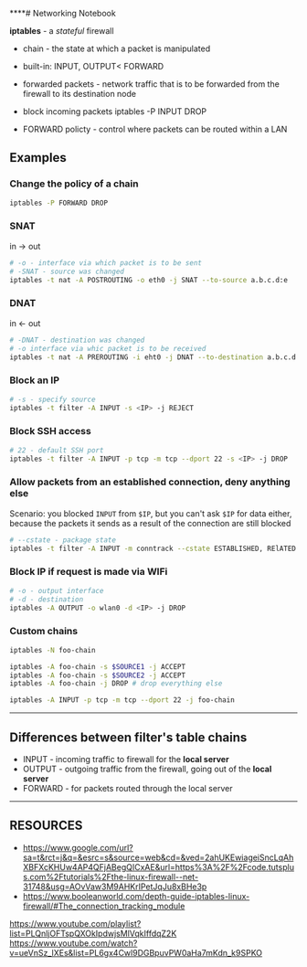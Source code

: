 ****# Networking Notebook

**iptables** - a _stateful_ firewall

* chain - the state at which a packet is manipulated

* built-in: INPUT, OUTPUT< FORWARD

* forwarded packets - network traffic that is to be forwarded from the firewall to its destination node

* block incoming packets
iptables -P INPUT DROP

* FORWARD policty - control where packets can be routed within a LAN

## Examples

### Change the policy of a chain

```sh
iptables -P FORWARD DROP
```

### SNAT

in -> out

```sh
# -o - interface via which packet is to be sent
# -SNAT - source was changed
iptables -t nat -A POSTROUTING -o eth0 -j SNAT --to-source a.b.c.d:e
```

### DNAT

in <- out

```sh
# -DNAT - destination was changed
# -o interface via whic packet is to be received
iptables -t nat -A PREROUTING -i eht0 -j DNAT --to-destination a.b.c.d:e
```

### Block an IP
 
```sh
# -s - specify source
iptables -t filter -A INPUT -s <IP> -j REJECT
```

### Block SSH access

```sh
# 22 - default SSH port
iptables -t filter -A INPUT -p tcp -m tcp --dport 22 -s <IP> -j DROP
```

### Allow packets from an established connection, deny anything else

Scenario: you blocked `INPUT` from `$IP`, but you can't ask `$IP` for data either, because the packets it sends as a result of the connection are still blocked

```sh
# --cstate - package state
iptables -t filter -A INPUT -m conntrack --cstate ESTABLISHED, RElATED -j ACCEPT
```

### Block IP if request is made via WIFi

```sh
# -o - output interface
# -d - destination
iptables -A OUTPUT -o wlan0 -d <IP> -j DROP
```

### Custom chains

```sh
iptables -N foo-chain

iptables -A foo-chain -s $SOURCE1 -j ACCEPT
iptables -A foo-chain -s $SOURCE2 -j ACCEPT
iptables -A foo-chain -j DROP # drop everything else

iptables -A INPUT -p tcp -m tcp --dport 22 -j foo-chain
```

---

## Differences between filter's table chains

* INPUT - incoming traffic to firewall for the **local server**
* OUTPUT - outgoing traffic from the firewall, going out of the **local server**
* FORWARD - for packets routed through the local server

---

## RESOURCES

* https://www.google.com/url?sa=t&rct=j&q=&esrc=s&source=web&cd=&ved=2ahUKEwiageiSncLqAhXBFXcKHUw4AP4QFjABegQICxAE&url=https%3A%2F%2Fcode.tutsplus.com%2Ftutorials%2Fthe-linux-firewall--net-31748&usg=AOvVaw3M9AHKrIPetJqJu8xBHe3p
* https://www.booleanworld.com/depth-guide-iptables-linux-firewall/#The_connection_tracking_module

https://www.youtube.com/playlist?list=PLQnljOFTspQXOkIpdwjsMlVqkIffdqZ2K
https://www.youtube.com/watch?v=ueVnSz_lXEs&list=PL6gx4Cwl9DGBpuvPW0aHa7mKdn_k9SPKO

